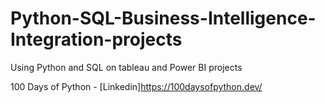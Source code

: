# Python-SQL-Business-Intelligence-Integration-projects
Using Python and SQL on tableau and Power BI projects

100 Days of Python  - [Linkedin]https://100daysofpython.dev/
